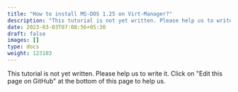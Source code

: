```yaml
---
title: "How to install MS-DOS 1.25 on Virt-Manager?"
description: "This tutorial is not yet written. Please help us to write it. Click on 'Edit this page on GitHub' at the bottom of this page to help us."
date: 2023-03-03T07:08:56+05:30
draft: false
images: []
type: docs
weight: 123103
---
```


This tutorial is not yet written. Please help us to write it. Click on "Edit this page on GitHub" at the bottom of this page to help us.
